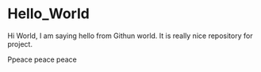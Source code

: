 # Hello_World
Hi World,
I am saying hello from Githun world.
It is really nice repository for project. 

Ppeace peace peace
